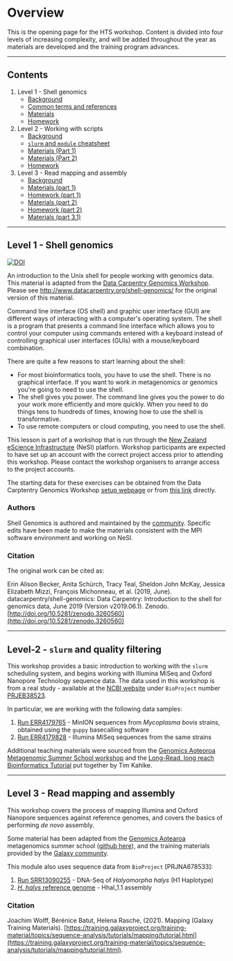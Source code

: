 # Overview

This is the opening page for the HTS workshop. Content is divided into four levels of increasing complexity, and will be added throughout the year as materials are developed and the training program advances.

---

## Contents

1. Level 1 - Shell genomics
   * [Background](#level-1---shell-genomics)
   * [Common terms and references](common_terms.md)
   * [Materials](level1/01-introduction.md)
   * [Homework](level1/05-homework.md)
1. Level 2 - Working with scripts
   * [Background](#level-2---slurm-and-quality-filtering)
   * [`slurm` and `module` cheatsheet](slurm_module_guide.md)
   * [Materials (Part 1)](level2/01-writing-scripts.md)
   * [Materials (Part 2)](level2/03-intro-to-nesi.md)
   * [Homework](level2/06-homework.md)
1. Level 3 - Read mapping and assembly
   * [Background](#Level-3---read-mapping-and-assembly)
   * [Materials (part 1)](level3/01-introduction-to-mapping.md)
   * [Homework (part 1)](level3/04-homework.md)
   * [Materials (part 2)](level3/05-illumina-assembly.md)
   * [Homework (part 2)](level3/09-homework.md)
   * [Materials (part 3.1)](level3/10-gene-prediction.md)

---

## Level 1 - Shell genomics

[![DOI](https://zenodo.org/badge/DOI/10.5281/zenodo.3260560.svg)](https://doi.org/10.5281/zenodo.3260560)

An introduction to the Unix shell for people working with genomics data. This material is adapted from the [Data Carpentry Genomics Workshop](http://www.datacarpentry.org/genomics-workshop/). Please see http://www.datacarpentry.org/shell-genomics/ for the original version of this material.

Command line interface (OS shell) and graphic user interface (GUI) are different ways of interacting with a computer's operating system. The shell is a program that presents a command line interface which allows you to control your computer using commands entered with a keyboard instead of controlling graphical user interfaces (GUIs) with a mouse/keyboard combination.

There are quite a few reasons to start learning about the shell:

- For most bioinformatics tools, you have to use the shell. There is no graphical interface. If you want to work in metagenomics or genomics you're going to need to use the shell.
- The shell gives you power. The command line gives you the power to do your work more efficiently and more quickly. When you need to do things tens to hundreds of times, knowing how to use the shell is transformative.
- To use remote computers or cloud computing, you need to use the shell.

This lesson is part of a workshop that is run through the [New Zealand eScience Infrastructure](https://www.nesi.org.nz/) (NeSI) platforn. Workshop participants are expected to have set up an account with the correct project access prior to attending this workshop. Please contact the workshop organisers to arrange access to the project accounts.

The starting data for these exercises can be obtained from the Data Carptentry Genomics Workshop [setup webpage](https://datacarpentry.org/genomics-workshop/setup.html) or from [this link](https://ndownloader.figshare.com/files/14417834) directly.

### Authors

Shell Genomics is authored and maintained by the [community](https://github.com/datacarpentry/shell-genomics/network/members). Specific edits have been made to make the materials consistent with the MPI software environment and working on NeSI.

### Citation

The original work can be cited as:

Erin Alison Becker, Anita Schürch, Tracy Teal, Sheldon John McKay, Jessica Elizabeth Mizzi, François Michonneau, et al. (2019, June). datacarpentry/shell-genomics: Data Carpentry: Introduction to the shell for genomics data, June 2019 (Version v2019.06.1). Zenodo. [http://doi.org/10.5281/zenodo.3260560](http://doi.org/10.5281/zenodo.3260560)

---

## Level-2 - `slurm` and quality filtering

This workshop provides a basic introduction to working with the `slurm` scheduling system, and begins working with Illumina MiSeq and Oxford Nanopore Technology sequence data. The data used in this workshop is from a real study - available at the [NCBI website](https://www.ncbi.nlm.nih.gov/) under `BioProject` number [PRJEB38523](https://www.ncbi.nlm.nih.gov/bioproject/PRJEB38523).

In particular, we are working with the following data samples:

1. [Run ERR4179765](https://www.ncbi.nlm.nih.gov/sra/ERX4143189[accn]) - MinION sequences from *Mycoplasma bovis* strains, obtained using the `guppy` basecalling software
1. [Run ERR4179828](https://www.ncbi.nlm.nih.gov/sra/ERX4143252[accn]) - Illumina MiSeq sequences from the same strains

Additional teaching materials were sourced from the [Genomics Aoteoroa Metagenomic Summer School workshop](https://github.com/GenomicsAotearoa/metagenomics_summer_school) and the [Long-Read, long reach Bioinformatics Tutorial](https://timkahlke.github.io/LongRead_tutorials/) put together by Tim Kahlke.

---

## Level 3 - Read mapping and assembly

This workshop covers the process of mapping Illumina and Oxford Nanopore sequences against reference genomes, and covers the basics of performing *de novo* assembly.

Some material has been adapted from the [Genomics Aotearoa](https://www.genomics-aotearoa.org.nz/) metagenomics summer school ([github here](https://github.com/GenomicsAotearoa/metagenomics_summer_school)), and the training materials provided by the [Galaxy community](https://training.galaxyproject.org/training-material/).

This module also uses sequence data from `BioProject` [PRJNA678533]:

1. [Run SRR13090255](https://www.ncbi.nlm.nih.gov/sra/SRX9536177[accn]) - DNA-Seq of *Halyomorpha halys* (H1 Haplotype)
1. [*H. halys* reference genome](https://www.ncbi.nlm.nih.gov/assembly/GCA_000696795.3) - Hhal_1.1 assembly

### Citation

Joachim Wolff, Bérénice Batut, Helena Rasche, (2021). Mapping (Galaxy Training Materials). [https://training.galaxyproject.org/training-material/topics/sequence-analysis/tutorials/mapping/tutorial.html](https://training.galaxyproject.org/training-material/topics/sequence-analysis/tutorials/mapping/tutorial.html).
